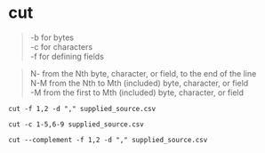 cut
============

> -b for bytes  
> -c for characters  
> -f for defining fields  

>N- from the Nth byte, character, or field, to the end of the line  
>N-M from the Nth to Mth (included) byte, character, or field  
>-M from the first to Mth (included) byte, character, or field

```shell
cut -f 1,2 -d "," supplied_source.csv
```
```shell
cut -c 1-5,6-9 supplied_source.csv
```



```shell
cut --complement -f 1,2 -d "," supplied_source.csv
```
